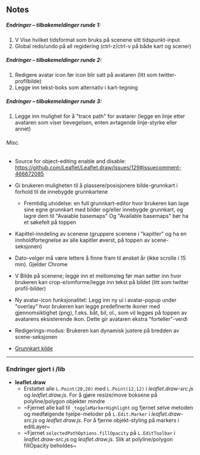 ## Notes

##### Endringer – tilbakemeldinger runde 1:

1. V Vise hvilket tidsformat som bruks på scenene sitt tidspunkt-input
2. Global redo/undo på all regidering (ctrl-z/ctrl-v på både kart og scener)

##### Endringer – tilbakemeldinger runde 2:

1. Redigere avatar icon før icon blir satt på avataren (litt som twitter-profilbilde)
2. Legge inn tekst-boks som alternativ i kart-tegning

##### Endringer – tilbakemeldinger runde 3:

1. Legge inn mulighet for å "trace path" for avatarer (legge en linje etter avataren som viser bevegelsen, enten avtagende linje-styrke eller annet)


###### Misc.

- Source for object-editing enable and disable: https://github.com/Leaflet/Leaflet.draw/issues/129#issuecomment-466672085

- Gi brukeren muligheten til å plassere/posisjonere bilde-grunnkart i forhold til de innebygde grunnkartene
	- Fremtidig utvidelse: en full grunnkart-editor hvor brukeren kan lage sine egne grunnkart med bilder og/eller innebygde grunnkart, og lagre dem til "Avaiable basemaps"
	  Og "Available basemaps" bør ha et søkefelt på toppen

- Kapittel-inndeling av scenene (gruppere scenene i "kapitler" og ha en innholdfortegnelse av alle kapitler øverst, på toppen av scene-seksjonen)

- Dato-velger må være lettere å finne fram til ønsket år (ikke scrolle i 15 min). Gjelder Chrome

- V Bilde på scenene; legge inn et mellomsteg før man setter inn hvor brukeren kan crop-e/omforme/legge inn tekst på bildet (litt som twitter profil-bilder)

- Ny avatar-icon funksjonalitet: Legg inn ny ui i avatar-popup under "overlay" hvor brukeren kan legge predefinerte ikoner med gjennomsiktighet (png), f.eks. båt, bil, ol., som vil legges på toppen av avatarens eksisterende ikon. Dette gir avataren ekstra "forteller"-verdi

- Redigerings-modus: Brukeren kan dynamisk justere på bredden av scene-seksjonen

- [Grunnkart kilde](https://maps.lib.utexas.edu/maps)





------------------------

### Endringer gjort i /lib

- **leaflet.draw**
	- Erstattet alle `L.Point(20,20)` med `L.Point(12,12)` i *leaflet.draw-src.js* og *leaflet.draw.js*. For å gjøre resize/move boksene på polyline/polygon objekter mindre
	- ~Fjernet alle kall til `_toggleMarkerHighlight` og fjernet selve metoden og medfølgende hjelpe-metoder på `L.Edit.Marker` i *leaflet.draw-src.js* og *leaflet.draw.js*. For å fjerne objekt-styling på markers i editLayer~
	- ~Fjernet `selectedPathOptions.fillOpacity` på `L.EditToolbar` i *leaflet.draw-src.js* og *leaflet.draw.js*. Slik at polyline/polygon fillOpacity beholdes~

